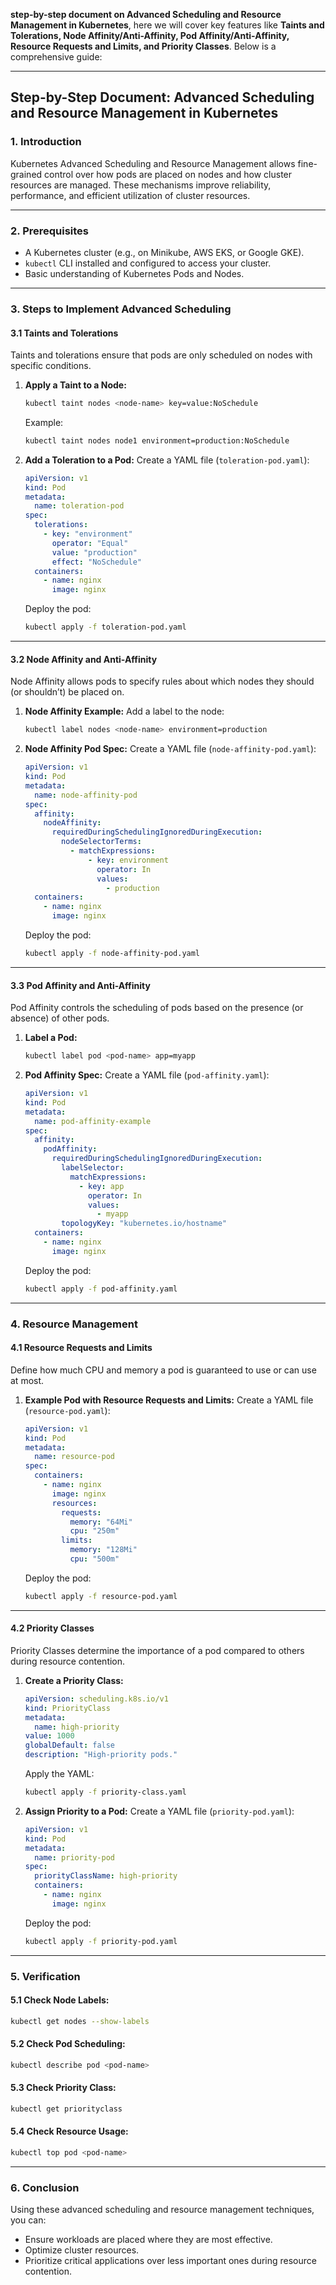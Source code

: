 **step-by-step document on Advanced Scheduling and Resource Management in Kubernetes**, here we will cover key features like **Taints and Tolerations, Node Affinity/Anti-Affinity, Pod Affinity/Anti-Affinity, Resource Requests and Limits, and Priority Classes**. Below is a comprehensive guide:  

---

## **Step-by-Step Document: Advanced Scheduling and Resource Management in Kubernetes**

### **1. Introduction**
Kubernetes Advanced Scheduling and Resource Management allows fine-grained control over how pods are placed on nodes and how cluster resources are managed. These mechanisms improve reliability, performance, and efficient utilization of cluster resources.

---

### **2. Prerequisites**
- A Kubernetes cluster (e.g., on Minikube, AWS EKS, or Google GKE).
- `kubectl` CLI installed and configured to access your cluster.
- Basic understanding of Kubernetes Pods and Nodes.

---

### **3. Steps to Implement Advanced Scheduling**

#### **3.1 Taints and Tolerations**
Taints and tolerations ensure that pods are only scheduled on nodes with specific conditions. 

1. **Apply a Taint to a Node:**
   ```bash
   kubectl taint nodes <node-name> key=value:NoSchedule
   ```
   Example:
   ```bash
   kubectl taint nodes node1 environment=production:NoSchedule
   ```

2. **Add a Toleration to a Pod:**
   Create a YAML file (`toleration-pod.yaml`):
   ```yaml
   apiVersion: v1
   kind: Pod
   metadata:
     name: toleration-pod
   spec:
     tolerations:
       - key: "environment"
         operator: "Equal"
         value: "production"
         effect: "NoSchedule"
     containers:
       - name: nginx
         image: nginx
   ```
   Deploy the pod:
   ```bash
   kubectl apply -f toleration-pod.yaml
   ```

---

#### **3.2 Node Affinity and Anti-Affinity**
Node Affinity allows pods to specify rules about which nodes they should (or shouldn’t) be placed on.

1. **Node Affinity Example:**
   Add a label to the node:
   ```bash
   kubectl label nodes <node-name> environment=production
   ```

2. **Node Affinity Pod Spec:**
   Create a YAML file (`node-affinity-pod.yaml`):
   ```yaml
   apiVersion: v1
   kind: Pod
   metadata:
     name: node-affinity-pod
   spec:
     affinity:
       nodeAffinity:
         requiredDuringSchedulingIgnoredDuringExecution:
           nodeSelectorTerms:
             - matchExpressions:
                 - key: environment
                   operator: In
                   values:
                     - production
     containers:
       - name: nginx
         image: nginx
   ```
   Deploy the pod:
   ```bash
   kubectl apply -f node-affinity-pod.yaml
   ```

---

#### **3.3 Pod Affinity and Anti-Affinity**
Pod Affinity controls the scheduling of pods based on the presence (or absence) of other pods.

1. **Label a Pod:**
   ```bash
   kubectl label pod <pod-name> app=myapp
   ```

2. **Pod Affinity Spec:**
   Create a YAML file (`pod-affinity.yaml`):
   ```yaml
   apiVersion: v1
   kind: Pod
   metadata:
     name: pod-affinity-example
   spec:
     affinity:
       podAffinity:
         requiredDuringSchedulingIgnoredDuringExecution:
           labelSelector:
             matchExpressions:
               - key: app
                 operator: In
                 values:
                   - myapp
           topologyKey: "kubernetes.io/hostname"
     containers:
       - name: nginx
         image: nginx
   ```
   Deploy the pod:
   ```bash
   kubectl apply -f pod-affinity.yaml
   ```

---

### **4. Resource Management**

#### **4.1 Resource Requests and Limits**
Define how much CPU and memory a pod is guaranteed to use or can use at most.

1. **Example Pod with Resource Requests and Limits:**
   Create a YAML file (`resource-pod.yaml`):
   ```yaml
   apiVersion: v1
   kind: Pod
   metadata:
     name: resource-pod
   spec:
     containers:
       - name: nginx
         image: nginx
         resources:
           requests:
             memory: "64Mi"
             cpu: "250m"
           limits:
             memory: "128Mi"
             cpu: "500m"
   ```
   Deploy the pod:
   ```bash
   kubectl apply -f resource-pod.yaml
   ```

---

#### **4.2 Priority Classes**
Priority Classes determine the importance of a pod compared to others during resource contention.

1. **Create a Priority Class:**
   ```yaml
   apiVersion: scheduling.k8s.io/v1
   kind: PriorityClass
   metadata:
     name: high-priority
   value: 1000
   globalDefault: false
   description: "High-priority pods."
   ```
   Apply the YAML:
   ```bash
   kubectl apply -f priority-class.yaml
   ```

2. **Assign Priority to a Pod:**
   Create a YAML file (`priority-pod.yaml`):
   ```yaml
   apiVersion: v1
   kind: Pod
   metadata:
     name: priority-pod
   spec:
     priorityClassName: high-priority
     containers:
       - name: nginx
         image: nginx
   ```
   Deploy the pod:
   ```bash
   kubectl apply -f priority-pod.yaml
   ```

---

### **5. Verification**

#### **5.1 Check Node Labels:**
```bash
kubectl get nodes --show-labels
```

#### **5.2 Check Pod Scheduling:**
```bash
kubectl describe pod <pod-name>
```

#### **5.3 Check Priority Class:**
```bash
kubectl get priorityclass
```

#### **5.4 Check Resource Usage:**
```bash
kubectl top pod <pod-name>
```

---

### **6. Conclusion**
Using these advanced scheduling and resource management techniques, you can:
- Ensure workloads are placed where they are most effective.
- Optimize cluster resources.
- Prioritize critical applications over less important ones during resource contention.
